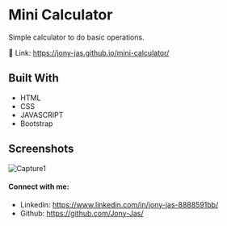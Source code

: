 # Mini Calculator

Simple calculator to do basic operations.

🔗 Link: https://jony-jas.github.io/mini-calculator/

## Built With

* HTML
* CSS
* JAVASCRIPT
* Bootstrap

## Screenshots
![Capture1](https://user-images.githubusercontent.com/74784363/114686142-2209f100-9d30-11eb-99c3-1c7862f5c2d9.PNG)


#### Connect with me:
* Linkedin: https://www.linkedin.com/in/jony-jas-8888591bb/
* Github: https://github.com/Jony-Jas/
